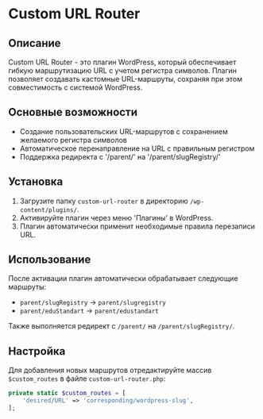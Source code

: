 # Custom URL Router

## Описание
Custom URL Router - это плагин WordPress, который обеспечивает гибкую маршрутизацию URL с учетом регистра символов. Плагин позволяет создавать кастомные URL-маршруты, сохраняя при этом совместимость с системой WordPress.

## Основные возможности
- Создание пользовательских URL-маршрутов с сохранением желаемого регистра символов
- Автоматическое перенаправление на URL с правильным регистром
- Поддержка редиректа с '/parent/' на '/parent/slugRegistry/'

## Установка
1. Загрузите папку `custom-url-router` в директорию `/wp-content/plugins/`.
2. Активируйте плагин через меню 'Плагины' в WordPress.
3. Плагин автоматически применит необходимые правила перезаписи URL.

## Использование
После активации плагин автоматически обрабатывает следующие маршруты:
- `parent/slugRegistry` -> `parent/slugregistry`
- `parent/eduStandart` -> `parent/edustandart`

Также выполняется редирект с `/parent/` на `/parent/slugRegistry/`.

## Настройка
Для добавления новых маршрутов отредактируйте массив `$custom_routes` в файле `custom-url-router.php`:

```php
private static $custom_routes = [
    'desired/URL' => 'corresponding/wordpress-slug',
];